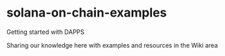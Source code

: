 # solana-on-chain-examples

Getting started with  DAPPS 

Sharing our knowledge here with examples and resources in the Wiki area
